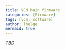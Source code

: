 ```yaml
---
title: VCM Main firmware
categories: [Firmware]
tags: [vcm, software]
author: lhelge
mermaid: true
---
```


*TBD*